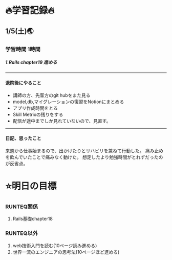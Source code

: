 # 🔥学習記録🔥
## 1/5(土)🌏
### 学習時間 1時間
##### 1.Rails chapter19 進める

***
#### 退院後にやること
- 講師の方、先輩方のgit hubをまた見る
- model,db,マイグレーションの復習をNotionにまとめる
- アプリ作成時間をとる
- Skill Metrixの残りをする
- 配信が途中までしか見れていないので、見直す。

***
#### 日記、思ったこと
来週から仕事始まるので、出かけたりとリハビリを兼ねて行動した。
痛み止めを飲んでいたことで痛みなく動けた。
想定したより勉強時間がとれずだったのが反省点。

# ⭐️明日の目標
### RUNTEQ関係
1. Rails基礎chapter18 

### RUNTEQ以外
1. web技術入門を読む(10ページ読み進める)
2. 世界一流のエンジニアの思考法(10ページほど進める)


